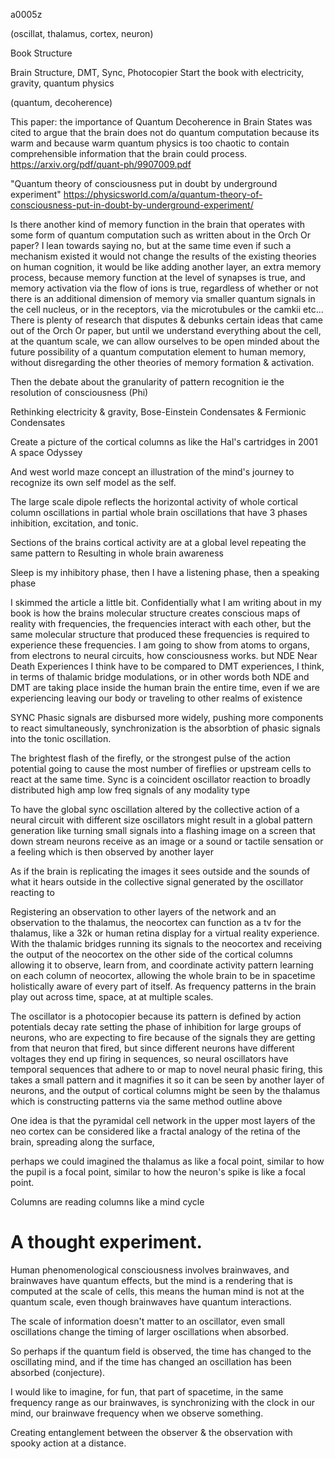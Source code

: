 a0005z

(oscillat, thalamus, cortex, neuron)

Book Structure

Brain Structure, DMT, Sync, Photocopier
Start the book with electricity, gravity, quantum physics

(quantum, decoherence)

This paper: the importance of Quantum Decoherence in Brain States was cited to argue that the brain does not do quantum computation because its warm and because warm quantum physics is too chaotic to contain comprehensible information that the brain could process.
https://arxiv.org/pdf/quant-ph/9907009.pdf


"Quantum theory of consciousness put in doubt by underground experiment"
https://physicsworld.com/a/quantum-theory-of-consciousness-put-in-doubt-by-underground-experiment/

Is there another kind of memory function in the brain that operates with some form of quantum computation such as written about in the Orch Or paper? I lean towards saying no, but at the same time even if such a mechanism existed it would not change the results of the existing theories on human cognition, it would be like adding another layer, an extra memory process, because memory function at the level of synapses is true, and memory activation via the flow of ions is true, regardless of whether or not there is an additional dimension of memory via smaller quantum signals in the cell nucleus, or in the receptors, via the microtubules or the camkii etc... There is plenty of research that disputes & debunks certain ideas that came out of the Orch Or paper, but until we understand everything about the cell, at the quantum scale, we can allow ourselves to be open minded about the future possibility of a quantum computation element to human memory, without disregarding the other theories of memory formation & activation.

Then the debate about the granularity of pattern recognition ie the resolution of consciousness (Phi)

Rethinking electricity & gravity, Bose-Einstein Condensates & Fermionic Condensates

Create a picture of the cortical columns as like the Hal's cartridges in 2001 A space Odyssey

And west world maze concept an illustration of the mind's journey to recognize its own self model as the self.

The large scale dipole reflects the horizontal activity of whole cortical column oscillations in partial whole brain oscillations that have 3 phases inhibition, excitation, and tonic.

Sections of the brains cortical activity are at a global level repeating the same pattern to
Resulting in whole brain awareness

Sleep is my inhibitory phase, then I have a listening phase, then a speaking phase

I skimmed the article a little bit. Confidentially what I am writing about in my book is how the brains molecular structure creates conscious maps of reality with frequencies, the frequencies interact with each other, but the same molecular structure that produced these frequencies is required to experience these frequencies. I am going to show from atoms to organs, from electrons to neural circuits, how consciousness works. but NDE Near Death Experiences I think have to be compared to DMT experiences, I think, in terms of thalamic bridge modulations, or in other words both NDE and DMT are taking place inside the human brain the entire time, even if we are experiencing leaving our body or traveling to other realms of existence

SYNC
Phasic signals are disbursed more widely, pushing more components to react simultaneously, synchronization is the absorbtion of phasic signals into the tonic oscillation.

The brightest flash of the firefly, or the strongest pulse of the action potential going to cause the most number of fireflies or upstream cells to react at the same time. Sync is a coincident oscillator reaction to broadly distributed high amp low freq signals of any modality type

To have the global sync oscillation altered by the collective action of a neural circuit with different size oscillators might result in a global pattern generation like turning small signals into a flashing image on a screen that down stream neurons receive as an image or a sound or tactile sensation or a feeling which is then observed by another layer

As if the brain is replicating the images it sees outside and the sounds of what it hears outside in the collective signal generated by the oscillator reacting to 

Registering an observation to other layers of the network and an observation to the thalamus, the neocortex can function as a tv for the thalamus, like a 32k or human retina display for a virtual reality experience. With the thalamic bridges running its signals to the neocortex and receiving the output of the neocortex on the other side of the cortical columns allowing it to observe, learn from, and coordinate activity pattern learning on each column of neocortex, allowing the whole brain to be in spacetime holistically aware of every part of itself. As frequency patterns in the brain play out across time, space, at at multiple scales. 

The oscillator is a photocopier because its pattern is defined by action potentials decay rate setting the phase of inhibition for large groups of neurons, who are expecting to fire because of the signals they are getting from that neuron that fired, but since different neurons have different voltages they end up firing in sequences, so neural oscillators have temporal sequences that adhere to or map to novel neural phasic firing, this takes a small pattern and it magnifies it so it can be seen by another layer of neurons, and the output of cortical columns might be seen by the thalamus which is constructing patterns via the same method outline above 

One idea is that the pyramidal cell network in the upper most layers of the neo cortex can be considered like a fractal analogy of the retina of the brain, spreading along the surface,

perhaps we could imagined the thalamus as like a focal point, similar to how the pupil is a focal point, similar to how the neuron's spike is like a focal point.

Columns are reading columns like a mind cycle

  
# A thought experiment.

Human phenomenological consciousness involves brainwaves, and brainwaves have quantum effects, but the mind is a rendering that is computed at the scale of cells, this means the human mind is not at the quantum scale, even though brainwaves have quantum interactions.

The scale of information doesn't matter to an oscillator, even small oscillations change the timing of larger oscillations when absorbed.

So perhaps if the quantum field is observed, the time has changed to the oscillating mind, and if the time has changed an oscillation has been absorbed (conjecture).

I would like to imagine, for fun, that part of spacetime, in the same frequency range as our brainwaves, is synchronizing with the clock in our mind, our brainwave frequency when we observe something.

Creating entanglement between the observer & the observation with spooky action at a distance.